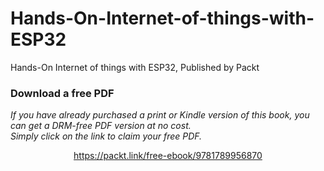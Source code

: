 # Hands-On-Internet-of-things-with-ESP32
Hands-On Internet of things with ESP32, Published by Packt
### Download a free PDF

 <i>If you have already purchased a print or Kindle version of this book, you can get a DRM-free PDF version at no cost.<br>Simply click on the link to claim your free PDF.</i>
<p align="center"> <a href="https://packt.link/free-ebook/9781789956870">https://packt.link/free-ebook/9781789956870 </a> </p>